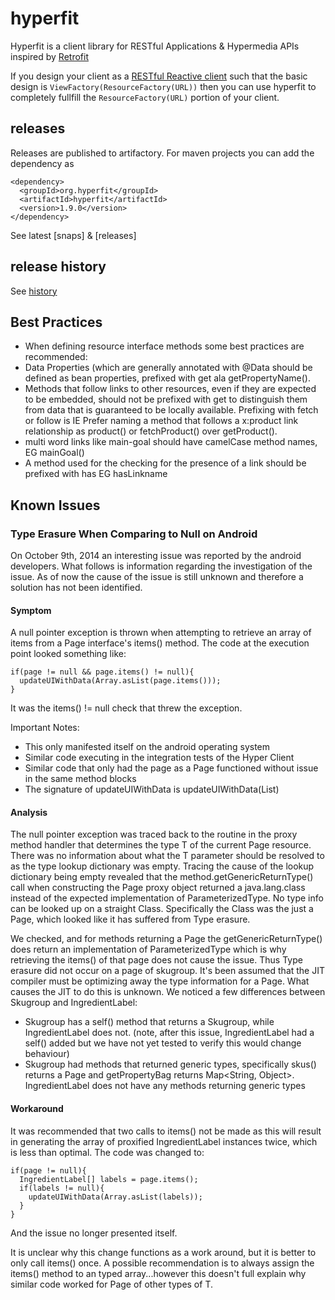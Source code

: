 hyperfit
========

Hyperfit is a client library for RESTful Applications &amp; Hypermedia APIs inspired by [Retrofit](http://square.github.io/retrofit/)

If you design your client as a [RESTful Reactive client]() such that the basic design is ```ViewFactory(ResourceFactory(URL))```
then you can use hyperfit to completely fullfill the ```ResourceFactory(URL)``` portion of your client.

## releases
Releases are published to artifactory.  For maven projects you can add the dependency as
```
<dependency>
  <groupId>org.hyperfit</groupId>
  <artifactId>hyperfit</artifactId>
  <version>1.9.0</version>
</dependency>
```
See latest [snaps] & [releases]

## release history
See [history](history.md)


## Best Practices
* When defining resource interface methods some best practices are recommended:
 * Data Properties (which are generally annotated with @Data should be defined as bean properties, prefixed with get ala getPropertyName().  
 * Methods that follow links to other resources, even if they are expected to be embedded, should not be prefixed with get to distinguish them from data that is guaranteed to be locally available.  Prefixing with fetch or follow is   IE Prefer naming a method that follows a x:product link relationship as product() or fetchProduct() over getProduct().
 * multi word links like main-goal should have camelCase method names, EG mainGoal()
 * A method used for the checking for the presence of a link should be prefixed with has EG hasLinkname

## Known Issues

### Type Erasure When Comparing to Null on Android
On October 9th, 2014 an interesting issue was reported by the android developers.   What follows is information regarding the investigation of the issue.  As of now the cause of the issue is still unknown and therefore a solution has not been identified.

#### Symptom
A null pointer exception is thrown when attempting to retrieve an array of items from a Page<IngredientLabel> interface's items() method.  The code at the execution point looked something like:

```
if(page != null && page.items() != null){
  updateUIWithData(Array.asList(page.items()));
}
```

It was the items() != null check that threw the exception.

Important Notes:
* This only manifested itself on the android operating system
* Similar code executing in the integration tests of the Hyper Client 
* Similar code that only had the page as a Page<Skugroup> functioned without issue in the same method blocks
* The signature of updateUIWithData is updateUIWithData(List<IngredientLabel>)

#### Analysis
The null pointer exception was traced back to the routine in the proxy method handler that determines the type T of the current Page<T> resource.   There was no information about what the T parameter should be resolved to as the type lookup dictionary was empty.  Tracing the cause of the lookup dictionary being empty revealed that the method.getGenericReturnType() call when constructing the Page proxy object returned a java.lang.class instead of the expected implementation of ParameterizedType.  No type info can be looked up on a straight Class.  Specifically the Class was the just a Page, which looked like it has suffered from Type erasure.

We checked, and for methods returning a Page<Skugroup> the getGenericReturnType() does return an implementation of ParameterizedType which is why retrieving the items() of that page does not cause the issue.  Thus Type erasure did not occur on a page of skugroup.
It's been assumed that the JIT compiler must be optimizing away the type information for a Page<IngredientLabel>.   What causes the JIT to do this is unknown.  We noticed a few differences between Skugroup and IngredientLabel:
* Skugroup has a self() method that returns a Skugroup, while IngredientLabel does not. (note, after this issue, IngredientLabel had a self() added but we have not yet tested to verify this would change behaviour)
* Skugroup had methods that returned generic types, specifically skus() returns a Page<Sku> and getPropertyBag returns Map<String, Object>.  IngredientLabel does not have any methods returning generic types

#### Workaround
It was recommended that two calls to items() not be made as this will result in generating the array of proxified IngredientLabel instances twice, which is less than optimal.  The code was changed to:

```
if(page != null){
  IngredientLabel[] labels = page.items();
  if(labels != null){
    updateUIWithData(Array.asList(labels));
  }
}
```
And the issue no longer presented itself.

It is unclear why this change functions as a work around, but it is better to only call items() once.  A possible recommendation is to always assign the items() method to an typed array...however this doesn't full explain why similar code worked for Page<T> of other types of T.
